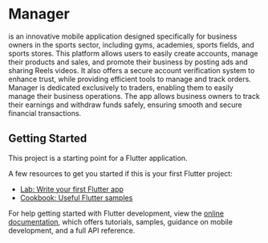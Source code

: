 # Manager
is an innovative mobile application designed specifically for business owners in the sports sector, including gyms, academies, sports fields, and sports stores. This platform allows users to easily create accounts, manage their products and sales, and promote their business by posting ads and sharing Reels videos. It also offers a secure account verification system to enhance trust, while providing efficient tools to manage and track orders. Manager is dedicated exclusively to traders, enabling them to easily manage their business operations. The app allows business owners to track their earnings and withdraw funds safely, ensuring smooth and secure financial transactions.
 
## Getting Started

This project is a starting point for a Flutter application.

A few resources to get you started if this is your first Flutter project:

- [Lab: Write your first Flutter app](https://docs.flutter.dev/get-started/codelab)
- [Cookbook: Useful Flutter samples](https://docs.flutter.dev/cookbook)

For help getting started with Flutter development, view the
[online documentation](https://docs.flutter.dev/), which offers tutorials,
samples, guidance on mobile development, and a full API reference.


 
 
